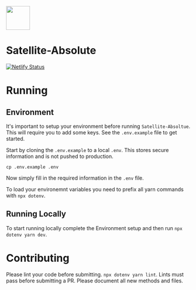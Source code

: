 <img src="https://i.imgur.com/PdJwuII.png" height="65px" />

# Satellite-Absolute

[![Netlify Status](https://api.netlify.com/api/v1/badges/8dff7efb-8ce4-4eef-871a-cdf1f665d676/deploy-status)](https://app.netlify.com/sites/pensive-newton-4113d6/deploys)

# Running

## Environment

It's important to setup your environment before running `Satellite-Absoltue`. This will require you 
to add some keys. See the `.env.example` file to get started.

Start by cloning the `.env.example` to a local `.env`. This stores secure information and is not pushed to production.
```
cp .env.example .env
```

Now simply fill in the required information in the `.env` file.

To load your environemnt variables you need to prefix all yarn commands with `npx dotenv`.


## Running Locally

To start running locally complete the Environment setup and then run `npx dotenv yarn dev`.

# Contributing

Please lint your code before submitting. `npx dotenv yarn lint`. Lints must pass before submitting a PR.
Please document all new methods and files.
